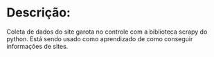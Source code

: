 # Descrição:

Coleta de dados do site garota no controle com a biblioteca scrapy do python.
Está sendo usado como aprendizado de como conseguir informações de sites.

